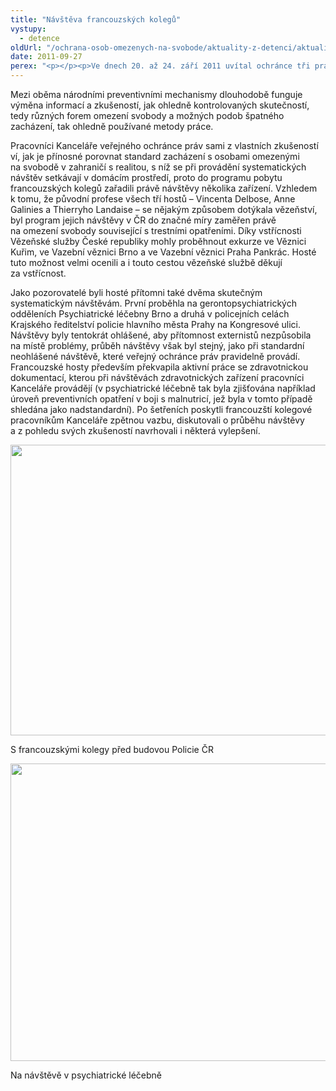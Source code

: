 ```yaml
---
title: "Návštěva francouzských kolegů"
vystupy:
  - detence
oldUrl: "/ochrana-osob-omezenych-na-svobode/aktuality-z-detenci/aktuality-z-detenci-2011/navsteva-francouzskych-kolegu/"
date: 2011-09-27
perex: "<p></p><p>Ve dnech 20. až 24. září 2011 uvítal ochránce tři pracovníky francouzského národního preventivního mechanismu. Pozváním tak oplatil návštěvu, kterou u instituce Contrôleur général des lieux de privation de liberté (<a title=\"Otevření do nového okna\" href=\"http://www.cglpl.fr/\" target=\"_blank\">www.cglpl.fr</a> <img alt=\"\" src=\"https://www.ochrance.cz/typo3/ext/od_linkdesc/icons/external.gif\" class=\"od_linkdesc_icon_external\" />) ve Francii vykonali v březnu 2011 tři pracovníci Kanceláře veřejného ochránce práv.</p>"
---
```


<!-- imported from the old website -->

<p>Mezi oběma národními preventivními mechanismy dlouhodobě funguje výměna informací a zkušeností, jak ohledně kontrolovaných skutečností, tedy různých forem omezení svobody a možných podob špatného zacházení, tak ohledně používané metody práce. </p><p>Pracovníci Kanceláře veřejného ochránce práv sami z vlastních zkušeností ví, jak je přínosné porovnat standard zacházení s osobami omezenými na svobodě v zahraničí s realitou, s níž se při provádění systematických návštěv setkávají v domácím prostředí, proto do programu pobytu francouzských kolegů zařadili právě návštěvy několika zařízení. Vzhledem k tomu, že původní profese všech tří hostů – Vincenta Delbose, Anne Galinies a Thierryho Landaise – se nějakým způsobem dotýkala vězeňství, byl program jejich návštěvy v ČR do značné míry zaměřen právě na omezení svobody související s trestními opatřeními. Díky vstřícnosti Vězeňské služby České republiky mohly proběhnout exkurze ve Věznici Kuřim, ve Vazební věznici Brno a ve Vazební věznici Praha Pankrác. Hosté tuto možnost velmi ocenili a i touto cestou vězeňské službě děkují za vstřícnost.</p><p>Jako pozorovatelé byli hosté přítomni také dvěma skutečným systematickým návštěvám. První proběhla na gerontopsychiatrických odděleních Psychiatrické léčebny Brno a druhá v policejních celách Krajského ředitelství policie hlavního města Prahy na Kongresové ulici. Návštěvy byly tentokrát ohlášené, aby přítomnost externistů nezpůsobila na místě problémy, průběh návštěvy však byl stejný, jako při standardní neohlášené návštěvě, které veřejný ochránce práv pravidelně provádí. Francouzské hosty především překvapila aktivní práce se zdravotnickou dokumentací, kterou při návštěvách zdravotnických zařízení pracovníci Kanceláře provádějí (v psychiatrické léčebně tak byla zjišťována například úroveň preventivních opatření v boji s malnutricí, jež byla v tomto případě shledána jako nadstandardní). Po šetřeních poskytli francouzští kolegové pracovníkům Kanceláře zpětnou vazbu, diskutovali o průběhu návštěvy a z pohledu svých zkušeností navrhovali i některá vylepšení.  </p><p><img src="/uploads-import/ochrana_osob/obrazky/Francouzi01-web.jpg" title="S francouzskými kolegy před budovou Policie ČR" height="465" width="639" alt="" /></p><p>S francouzskými kolegy před budovou Policie ČR</p><p><img src="/uploads-import/ochrana_osob/obrazky/Francouzi02-web.jpg" style="BORDER-BOTTOM-COLOR: ; BORDER-TOP-COLOR: ; BORDER-RIGHT-COLOR: ; BORDER-LEFT-COLOR: " title="Na návštěvě v psychiatrické léčebně" height="476" width="636" alt="" /></p><p>Na návštěvě v psychiatrické léčebně</p>
